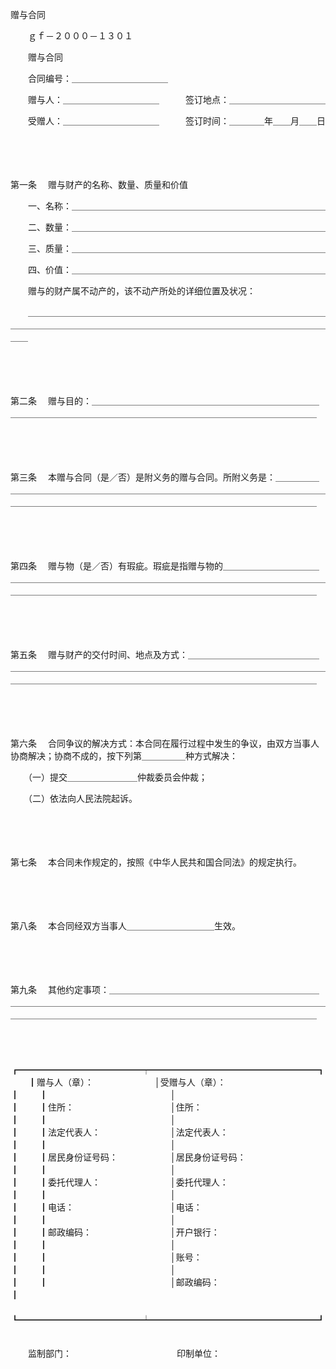 



赠与合同



 

　　ｇｆ－２０００－１３０１　　　　　　　　　　　　　　　　

　　赠与合同　　　　　　　　　　　　　　　　　　　　

　　合同编号：＿＿＿＿＿＿＿＿＿＿＿

　　赠与人：＿＿＿＿＿＿＿＿＿＿＿　　　签订地点：＿＿＿＿＿＿＿＿＿＿＿

　　受赠人：＿＿＿＿＿＿＿＿＿＿＿　　　签订时间：＿＿＿＿年＿＿月＿＿日

　　

　　

第一条
　赠与财产的名称、数量、质量和价值

　　一、名称：＿＿＿＿＿＿＿＿＿＿＿＿＿＿＿＿＿＿＿＿＿＿＿＿＿＿＿＿＿

　　二、数量：＿＿＿＿＿＿＿＿＿＿＿＿＿＿＿＿＿＿＿＿＿＿＿＿＿＿＿＿＿

　　三、质量：＿＿＿＿＿＿＿＿＿＿＿＿＿＿＿＿＿＿＿＿＿＿＿＿＿＿＿＿＿

　　四、价值：＿＿＿＿＿＿＿＿＿＿＿＿＿＿＿＿＿＿＿＿＿＿＿＿＿＿＿＿＿

　　赠与的财产属不动产的，该不动产所处的详细位置及状况：

　　＿＿＿＿＿＿＿＿＿＿＿＿＿＿＿＿＿＿＿＿＿＿＿＿＿＿＿＿＿＿＿＿＿＿＿＿＿＿＿＿＿＿＿＿＿＿＿＿＿＿＿＿＿＿＿＿＿＿＿＿＿＿＿＿＿＿＿＿＿＿＿＿

　　

　　

第二条
　赠与目的：＿＿＿＿＿＿＿＿＿＿＿＿＿＿＿＿＿＿＿＿＿＿＿＿＿＿＿＿＿＿＿＿＿＿＿＿＿＿＿＿＿＿＿＿＿＿＿＿＿＿＿＿＿＿＿＿＿＿＿＿＿

　　

　　

第三条
　本赠与合同（是／否）是附义务的赠与合同。所附义务是：＿＿＿＿＿＿＿＿＿＿＿＿＿＿＿＿＿＿＿＿＿＿＿＿＿＿＿＿＿＿＿＿＿＿＿＿＿＿＿＿＿＿＿＿＿＿＿＿＿＿＿＿＿＿＿＿＿＿＿＿＿＿＿＿＿＿＿＿＿＿＿＿＿＿＿＿

　　

　　

第四条
　赠与物（是／否）有瑕疵。瑕疵是指赠与物的＿＿＿＿＿＿＿＿＿＿＿＿＿＿＿＿＿＿＿＿＿＿＿＿＿＿＿＿＿＿＿＿＿＿＿＿＿＿＿＿＿＿＿＿＿＿＿＿＿＿＿＿＿＿＿＿＿＿＿＿＿＿＿＿＿＿＿＿＿＿＿＿＿＿＿＿＿＿＿＿＿＿

　　

　　

第五条
　赠与财产的交付时间、地点及方式：＿＿＿＿＿＿＿＿＿＿＿＿＿＿＿＿＿＿＿＿＿＿＿＿＿＿＿＿＿＿＿＿＿＿＿＿＿＿＿＿＿＿＿＿＿＿＿＿＿＿＿＿＿＿＿＿＿＿＿＿＿＿＿＿＿＿＿＿＿＿＿＿＿＿＿＿＿＿＿＿＿＿＿＿＿＿

　　

　　

第六条
　合同争议的解决方式：本合同在履行过程中发生的争议，由双方当事人协商解决；协商不成的，按下列第＿＿＿＿＿种方式解决：

　　（一）提交＿＿＿＿＿＿＿＿仲裁委员会仲裁；

　　（二）依法向人民法院起诉。

　　

　　

第七条
　本合同未作规定的，按照《中华人民共和国合同法》的规定执行。

　　

　　

第八条
　本合同经双方当事人＿＿＿＿＿＿＿＿＿＿生效。

　　

　　

第九条
　其他约定事项：＿＿＿＿＿＿＿＿＿＿＿＿＿＿＿＿＿＿＿＿＿＿＿＿＿＿＿＿＿＿＿＿＿＿＿＿＿＿＿＿＿＿＿＿＿＿＿＿＿＿＿＿＿＿＿＿＿＿＿＿＿＿＿＿＿＿＿＿＿＿＿＿＿＿＿＿＿＿＿＿＿＿＿＿＿＿＿＿＿＿＿＿＿＿＿

　　


　　┏━━━━━━━━━━━━━━┯━━━━━━━━━━━━━━━━━━━┓
　　┃赠与人（章）：　　　　　　　│受赠与人（章）：　　　　　　　　　　　┃
　　┃　　　　　　　　　　　　　　│　　　　　　　　　　　　　　　　　　　┃
　　┃住所：　　　　　　　　　　　│住所：　　　　　　　　　　　　　　　　┃
　　┃　　　　　　　　　　　　　　│　　　　　　　　　　　　　　　　　　　┃
　　┃法定代表人：　　　　　　　　│法定代表人：　　　　　　　　　　　　　┃
　　┃　　　　　　　　　　　　　　│　　　　　　　　　　　　　　　　　　　┃
　　┃居民身份证号码：　　　　　　│居民身份证号码：　　　　　　　　　　　┃
　　┃　　　　　　　　　　　　　　│　　　　　　　　　　　　　　　　　　　┃
　　┃委托代理人：　　　　　　　　│委托代理人：　　　　　　　　　　　　　┃
　　┃　　　　　　　　　　　　　　│　　　　　　　　　　　　　　　　　　　┃
　　┃电话：　　　　　　　　　　　│电话：　　　　　　　　　　　　　　　　┃
　　┃　　　　　　　　　　　　　　│　　　　　　　　　　　　　　　　　　　┃
　　┃邮政编码：　　　　　　　　　│开户银行：　　　　　　　　　　　　　　┃
　　┃　　　　　　　　　　　　　　│　　　　　　　　　　　　　　　　　　　┃
　　┃　　　　　　　　　　　　　　│账号：　　　　　　　　　　　　　　　　┃
　　┃　　　　　　　　　　　　　　│　　　　　　　　　　　　　　　　　　　┃
　　┃　　　　　　　　　　　　　　│邮政编码：　　　　　　　　　　　　　　┃
　　┗━━━━━━━━━━━━━━┷━━━━━━━━━━━━━━━━━━━┛
　　


　　监制部门：　　　　　　　　　　　　印制单位：